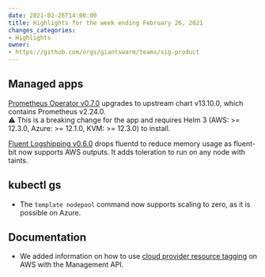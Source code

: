 ```yaml
---
date: 2021-02-26T14:00:00
title: Highlights for the week ending February 26, 2021
changes_categories:
- Highlights
owner:
- https://github.com/orgs/giantswarm/teams/sig-product
---
```


## Managed apps

[Prometheus Operator v0.7.0](https://docs.giantswarm.io/changes/managed-apps/prometheus-operator-app/v0.7.0/) upgrades to upstream chart v13.10.0, which contains Prometheus v2.24.0.  
:warning: This is a breaking change for the app and requires Helm 3 (AWS: >= 12.3.0, Azure: >= 12.1.0, KVM: >= 12.3.0) to install.

[Fluent Logshipping v0.6.0](https://docs.giantswarm.io/changes/playground-apps/fluent-logshipping-app/v0.6.0/) drops fluentd to reduce memory usage as fluent-bit now supports AWS outputs. It adds toleration to run on any node with taints.

## kubectl gs

- The `template nodepool` command now supports scaling to zero, as it is possible on Azure.

## Documentation

- We added information on how to use [cloud provider resource tagging](https://docs.giantswarm.io/ui-api/management-api/creating-workload-clusters/aws/#cluster-provider-resource-tagging) on AWS with the Management API.
